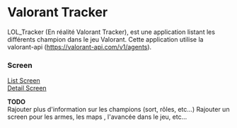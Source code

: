 # Valorant Tracker

LOL_Tracker (En réalité Valorant Tracker), est une application listant les différents champion dans le jeu Valorant. 
Cette application utilise la valorant-api (https://valorant-api.com/v1/agents).

### Screen ###
<a href="https://github.com/TLZZ-okey/LOL_Tracker/blob/master/app/src/main/res/drawable/List%20Screen.png">List Screen</a>
<br>
<a href="https://github.com/TLZZ-okey/LOL_Tracker/blob/master/app/src/main/res/drawable/Detail%20Screen.png">Detail Screen</a>

<b> TODO </b>
<br>
Rajouter plus d'information sur les champions (sort, rôles, etc...)
Rajouter un screen pour les armes, les maps , l'avancée dans le jeu, etc...
